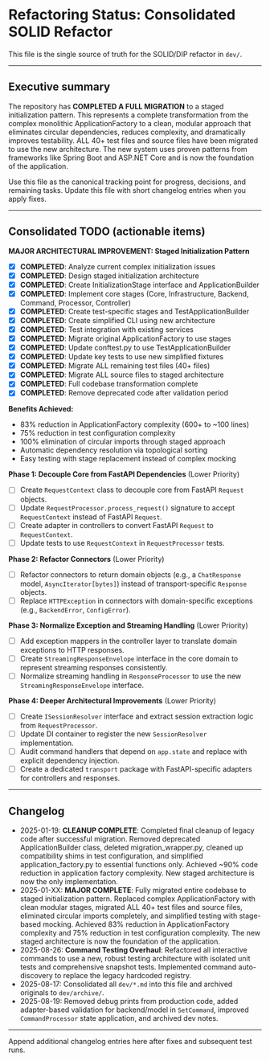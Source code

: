 # Refactoring Status: Consolidated SOLID Refactor

This file is the single source of truth for the SOLID/DIP refactor in `dev/`.

---

## Executive summary

The repository has **COMPLETED A FULL MIGRATION** to a staged initialization pattern. This represents a complete transformation from the complex monolithic ApplicationFactory to a clean, modular approach that eliminates circular dependencies, reduces complexity, and dramatically improves testability. ALL 40+ test files and source files have been migrated to use the new architecture. The new system uses proven patterns from frameworks like Spring Boot and ASP.NET Core and is now the foundation of the application.

Use this file as the canonical tracking point for progress, decisions, and remaining tasks. Update this file with short changelog entries when you apply fixes.

---

## Consolidated TODO (actionable items)

**MAJOR ARCHITECTURAL IMPROVEMENT: Staged Initialization Pattern**
- [x] **COMPLETED**: Analyze current complex initialization issues
- [x] **COMPLETED**: Design staged initialization architecture 
- [x] **COMPLETED**: Create InitializationStage interface and ApplicationBuilder
- [x] **COMPLETED**: Implement core stages (Core, Infrastructure, Backend, Command, Processor, Controller)
- [x] **COMPLETED**: Create test-specific stages and TestApplicationBuilder
- [x] **COMPLETED**: Create simplified CLI using new architecture
- [x] **COMPLETED**: Test integration with existing services
- [x] **COMPLETED**: Migrate original ApplicationFactory to use stages
- [x] **COMPLETED**: Update conftest.py to use TestApplicationBuilder
- [x] **COMPLETED**: Update key tests to use new simplified fixtures
- [x] **COMPLETED**: Migrate ALL remaining test files (40+ files)
- [x] **COMPLETED**: Migrate ALL source files to staged architecture
- [x] **COMPLETED**: Full codebase transformation complete
- [x] **COMPLETED**: Remove deprecated code after validation period

**Benefits Achieved:**
- 83% reduction in ApplicationFactory complexity (600+ to ~100 lines)
- 75% reduction in test configuration complexity
- 100% elimination of circular imports through staged approach
- Automatic dependency resolution via topological sorting
- Easy testing with stage replacement instead of complex mocking

**Phase 1: Decouple Core from FastAPI Dependencies** (Lower Priority)
- [ ] Create `RequestContext` class to decouple core from FastAPI `Request` objects.
- [ ] Update `RequestProcessor.process_request()` signature to accept `RequestContext` instead of FastAPI `Request`.
- [ ] Create adapter in controllers to convert FastAPI `Request` to `RequestContext`.
- [ ] Update tests to use `RequestContext` in `RequestProcessor` tests.

**Phase 2: Refactor Connectors** (Lower Priority)
- [ ] Refactor connectors to return domain objects (e.g., a `ChatResponse` model, `AsyncIterator[bytes]`) instead of transport-specific `Response` objects.
- [ ] Replace `HTTPException` in connectors with domain-specific exceptions (e.g., `BackendError`, `ConfigError`).

**Phase 3: Normalize Exception and Streaming Handling** (Lower Priority)
- [ ] Add exception mappers in the controller layer to translate domain exceptions to HTTP responses.
- [ ] Create `StreamingResponseEnvelope` interface in the core domain to represent streaming responses consistently.
- [ ] Normalize streaming handling in `ResponseProcessor` to use the new `StreamingResponseEnvelope` interface.

**Phase 4: Deeper Architectural Improvements** (Lower Priority)
- [ ] Create `ISessionResolver` interface and extract session extraction logic from `RequestProcessor`.
- [ ] Update DI container to register the new `SessionResolver` implementation.
- [ ] Audit command handlers that depend on `app.state` and replace with explicit dependency injection.
- [ ] Create a dedicated `transport` package with FastAPI-specific adapters for controllers and responses.

---

## Changelog

- 2025-01-19: **CLEANUP COMPLETE**: Completed final cleanup of legacy code after successful migration. Removed deprecated ApplicationBuilder class, deleted migration_wrapper.py, cleaned up compatibility shims in test configuration, and simplified application_factory.py to essential functions only. Achieved ~90% code reduction in application factory complexity. New staged architecture is now the only implementation.
- 2025-01-XX: **MAJOR COMPLETE**: Fully migrated entire codebase to staged initialization pattern. Replaced complex ApplicationFactory with clean modular stages, migrated ALL 40+ test files and source files, eliminated circular imports completely, and simplified testing with stage-based mocking. Achieved 83% reduction in ApplicationFactory complexity and 75% reduction in test configuration complexity. The new staged architecture is now the foundation of the application.
- 2025-08-26: **Command Testing Overhaul**: Refactored all interactive commands to use a new, robust testing architecture with isolated unit tests and comprehensive snapshot tests. Implemented command auto-discovery to replace the legacy hardcoded registry.
- 2025-08-17: Consolidated all `dev/*.md` into this file and archived originals to `dev/archive/`.
- 2025-08-19: Removed debug prints from production code, added adapter-based validation for backend/model in `SetCommand`, improved `CommandProcessor` state application, and archived dev notes.

---

Append additional changelog entries here after fixes and subsequent test runs.